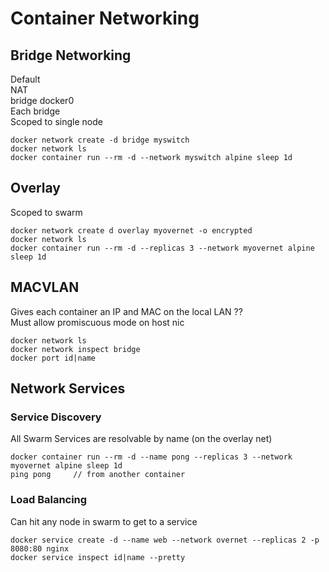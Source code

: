 # Container Networking

## Bridge Networking
Default  
NAT  
bridge docker0  
Each bridge  
Scoped to single node  

    docker network create -d bridge myswitch
    docker network ls
    docker container run --rm -d --network myswitch alpine sleep 1d

## Overlay
Scoped to swarm  

    docker network create d overlay myovernet -o encrypted
    docker network ls
    docker container run --rm -d --replicas 3 --network myovernet alpine sleep 1d


## MACVLAN
Gives each container an IP and MAC on the local LAN ??  
Must allow promiscuous mode on host nic  

    docker network ls
    docker network inspect bridge
    docker port id|name

## Network Services
### Service Discovery
All Swarm Services are resolvable by name (on the overlay net)

    docker container run --rm -d --name pong --replicas 3 --network myovernet alpine sleep 1d
    ping pong     // from another container


### Load Balancing
Can hit any node in swarm to get to a service

    docker service create -d --name web --network overnet --replicas 2 -p 8080:80 nginx
    docker service inspect id|name --pretty



